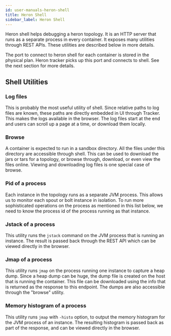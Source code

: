 ```yaml
---
id: user-manuals-heron-shell
title: Heron Shell
sidebar_label: Heron Shell
---
```


Heron shell helps debugging a heron topology. It is an HTTP server that runs as a
separate process in every container.  It exposes many utilities through REST APIs.
These utilities are described below in more details.

The port to connect to heron shell for each container is stored in the physical
plan. Heron tracker picks up this port and connects to shell. See the next
section for more details.

## Shell Utilities

### Log files

This is probably the most useful utility of shell. Since relative paths to log
files are known, these paths are directly embedded in UI through Tracker. This
makes the logs available in the browser. The log files start at the end and
users can scroll up a page at a time, or download them locally.

### Browse

A container is expected to run in a sandbox directory. All the files
under this directory are accessible through shell. This can be used to download
the jars or tars for a topology, or browse through, download, or even view the
files online. Viewing and downloading log files is one special case of browse.

### Pid of a process

Each instance in the topology runs as a separate JVM process. This allows us to
monitor each spout or bolt instance in isolation. To run more sophisticated
operations on the process as mentioned in this list below, we need to know the
process id of the process running as that instance.

### Jstack of a process

This utility runs the `jstack` command on the JVM process that is running an
instance. The result is passed back through the REST API which can be viewed
directly in the browser.

### Jmap of a process

This utility runs `jmap` on the process running one instance to capture a heap
dump. Since a heap dump can be huge, the dump file is created on the host that
is running the container. This file can be downloaded using the info that is
returned as the response to this endpoint. The dumps are also accessible through
the "browse" utility.

### Memory histogram of a process

This utility runs `jmap` with `-histo` option, to output the memory
histogram for the JVM process of an instance. The resulting histogram is passed
back as part of the response, and can be viewed directly in the browser.
